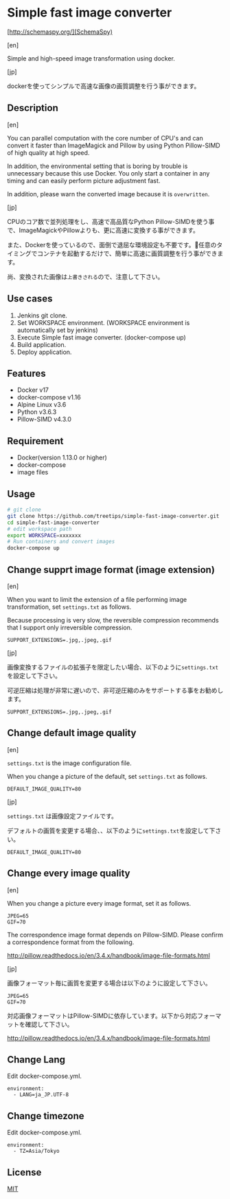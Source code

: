 # Simple fast image converter

[http://schemaspy.org/](SchemaSpy)

[en]

Simple and high-speed image transformation using docker.

[jp]

dockerを使ってシンプルで高速な画像の画質調整を行う事ができます。

## Description

[en]

You can parallel computation with the core number of CPU's and can convert it faster than ImageMagick and Pillow by using Python Pillow-SIMD of high quality at high speed.

In addition, the environmental setting that is boring by trouble is unnecessary because this use Docker. You only start a container in any timing and can easily perform picture adjustment fast.

In addition, please warn the converted image because it is `overwritten`.

[jp]

CPUのコア数で並列処理をし、高速で高品質なPython Pillow-SIMDを使う事で、ImageMagickやPillowよりも、更に高速に変換する事ができます。

また、Dockerを使っているので、面倒で退屈な環境設定も不要です。任意のタイミングでコンテナを起動するだけで、簡単に高速に画質調整を行う事ができます。

尚、変換された画像は`上書きされる`ので、注意して下さい。

## Use cases

1. Jenkins git clone.
2. Set WORKSPACE environment. (WORKSPACE environment is automatically set by jenkins)
3. Execute Simple fast image converter. (docker-compose up)
4. Build application.
5. Deploy application.

## Features

- Docker v17
- docker-compose v1.16
- Alpine Linux v3.6
- Python v3.6.3
- Pillow-SIMD v4.3.0

## Requirement

- Docker(version 1.13.0 or higher)
- docker-compose
- image files

## Usage

```bash
# git clone
git clone https://github.com/treetips/simple-fast-image-converter.git
cd simple-fast-image-converter
# edit workspace path
export WORKSPACE=xxxxxxx
# Run containers and convert images
docker-compose up
```

## Change supprt image format (image extension)

[en]

When you want to limit the extension of a file performing image transformation, set `settings.txt` as follows.

Because processing is very slow, the reversible compression recommends that I support only irreversible compression.

    SUPPORT_EXTENSIONS=.jpg,.jpeg,.gif

[jp]

画像変換するファイルの拡張子を限定したい場合、以下のように`settings.txt`を設定して下さい。

可逆圧縮は処理が非常に遅いので、非可逆圧縮のみをサポートする事をお勧めします。

    SUPPORT_EXTENSIONS=.jpg,.jpeg,.gif


## Change default image quality

[en]

`settings.txt` is the image configuration file.

When you change a picture of the default, set `settings.txt` as follows.

    DEFAULT_IMAGE_QUALITY=80

[jp]

`settings.txt` は画像設定ファイルです。

デフォルトの画質を変更する場合、、以下のように`settings.txt`を設定して下さい。

    DEFAULT_IMAGE_QUALITY=80

## Change every image quality

[en]

When you change a picture every image format, set it as follows.

    JPEG=65
    GIF=70

The correspondence image format depends on Pillow-SIMD. Please confirm a correspondence format from the following.

http://pillow.readthedocs.io/en/3.4.x/handbook/image-file-formats.html

[jp]

画像フォーマット毎に画質を変更する場合は以下のように設定して下さい。

    JPEG=65
    GIF=70

対応画像フォーマットはPillow-SIMDに依存しています。以下から対応フォーマットを確認して下さい。

http://pillow.readthedocs.io/en/3.4.x/handbook/image-file-formats.html

## Change Lang

Edit docker-compose.yml.

    environment:
      - LANG=ja_JP.UTF-8

## Change timezone

Edit docker-compose.yml.

    environment:
      - TZ=Asia/Tokyo

## License

[MIT](http://b4b4r07.mit-license.org)